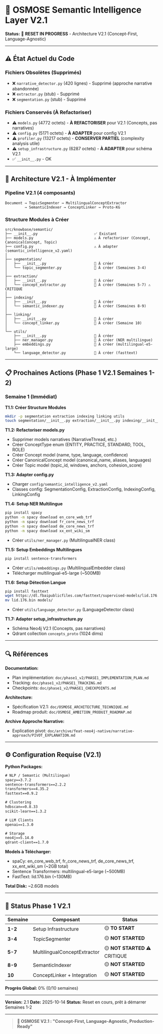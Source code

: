 # 🌊 OSMOSE Semantic Intelligence Layer V2.1

**Status:** 🔄 **RESET IN PROGRESS** - Architecture V2.1 (Concept-First, Language-Agnostic)

---

## ⚠️ État Actuel du Code

### Fichiers Obsolètes (Supprimés)
- ❌ `narrative_detector.py` (420 lignes) - Supprimé (approche narrative abandonnée)
- ❌ `extractor.py` (stub) - Supprimé
- ❌ `segmentation.py` (stub) - Supprimé

### Fichiers Conservés (À Refactoriser)
- ⚠️ `models.py` (4772 octets) - **À REFACTORISER** pour V2.1 (Concepts, pas narratives)
- ⚠️ `config.py` (5171 octets) - **À ADAPTER** pour config V2.1
- ⚠️ `profiler.py` (13217 octets) - **CONSERVER PARTIEL** (complexity analysis utile)
- ⚠️ `setup_infrastructure.py` (6287 octets) - **À ADAPTER** pour schéma V2.1
- ✅ `__init__.py` - OK

---

## 🎯 Architecture V2.1 - À Implémenter

### Pipeline V2.1 (4 composants)

```
Document → TopicSegmenter → MultilingualConceptExtractor
         → SemanticIndexer → ConceptLinker → Proto-KG
```

### Structure Modules à Créer

```
src/knowbase/semantic/
├── __init__.py                          ✅ Existant
├── models.py                            ⚠️ À refactoriser (Concept, CanonicalConcept, Topic)
├── config.py                            ⚠️ À adapter (semantic_intelligence_v2.yaml)
│
├── segmentation/
│   ├── __init__.py                      📝 À créer
│   └── topic_segmenter.py               📝 À créer (Semaines 3-4)
│
├── extraction/
│   ├── __init__.py                      📝 À créer
│   └── concept_extractor.py             📝 À créer (Semaines 5-7) ⚠️ CRITIQUE
│
├── indexing/
│   ├── __init__.py                      📝 À créer
│   └── semantic_indexer.py              📝 À créer (Semaines 8-9)
│
├── linking/
│   ├── __init__.py                      📝 À créer
│   └── concept_linker.py                📝 À créer (Semaine 10)
│
└── utils/
    ├── __init__.py                      📝 À créer
    ├── ner_manager.py                   📝 À créer (NER multilingue)
    ├── embeddings.py                    📝 À créer (multilingual-e5-large)
    └── language_detector.py             📝 À créer (fasttext)
```

---

## 📋 Prochaines Actions (Phase 1 V2.1 Semaines 1-2)

### Semaine 1 (Immédiat)

**T1.1: Créer Structure Modules**
```bash
mkdir -p segmentation extraction indexing linking utils
touch segmentation/__init__.py extraction/__init__.py indexing/__init__.py linking/__init__.py utils/__init__.py
```

**T1.2: Refactoriser models.py**
- Supprimer models narratives (NarrativeThread, etc.)
- Créer ConceptType enum (ENTITY, PRACTICE, STANDARD, TOOL, ROLE)
- Créer Concept model (name, type, language, confidence)
- Créer CanonicalConcept model (canonical_name, aliases, languages)
- Créer Topic model (topic_id, windows, anchors, cohesion_score)

**T1.3: Adapter config.py**
- Charger `config/semantic_intelligence_v2.yaml`
- Classes config: SegmentationConfig, ExtractionConfig, IndexingConfig, LinkingConfig

**T1.4: Setup NER Multilingue**
```bash
pip install spacy
python -m spacy download en_core_web_trf
python -m spacy download fr_core_news_trf
python -m spacy download de_core_news_trf
python -m spacy download xx_ent_wiki_sm
```
- Créer `utils/ner_manager.py` (MultilingualNER class)

**T1.5: Setup Embeddings Multilingues**
```bash
pip install sentence-transformers
```
- Créer `utils/embeddings.py` (MultilingualEmbedder class)
- Télécharger multilingual-e5-large (~500MB)

**T1.6: Setup Détection Langue**
```bash
pip install fasttext
wget https://dl.fbaipublicfiles.com/fasttext/supervised-models/lid.176.bin
mv lid.176.bin models/
```
- Créer `utils/language_detector.py` (LanguageDetector class)

**T1.7: Adapter setup_infrastructure.py**
- Schéma Neo4j V2.1 (Concepts, pas narratives)
- Qdrant collection `concepts_proto` (1024 dims)

---

## 🔍 Références

**Documentation:**
- Plan implémentation: `doc/phase1_v2/PHASE1_IMPLEMENTATION_PLAN.md`
- Tracking: `doc/phase1_v2/PHASE1_TRACKING.md`
- Checkpoints: `doc/phase1_v2/PHASE1_CHECKPOINTS.md`

**Architecture:**
- Spécification V2.1: `doc/OSMOSE_ARCHITECTURE_TECHNIQUE.md`
- Roadmap produit: `doc/OSMOSE_AMBITION_PRODUIT_ROADMAP.md`

**Archive Approche Narrative:**
- Explication pivot: `doc/archive/feat-neo4j-native/narrative-approach/PIVOT_EXPLANATION.md`

---

## ⚙️ Configuration Requise (V2.1)

**Python Packages:**
```txt
# NLP / Semantic (Multilingue)
spacy==3.7.2
sentence-transformers==2.2.2
transformers==4.35.2
fasttext==0.9.2

# Clustering
hdbscan==0.8.33
scikit-learn==1.3.2

# LLM Clients
openai==1.3.0

# Storage
neo4j==5.14.0
qdrant-client==1.7.0
```

**Models à Télécharger:**
- spaCy: en_core_web_trf, fr_core_news_trf, de_core_news_trf, xx_ent_wiki_sm (~2GB total)
- Sentence Transformers: multilingual-e5-large (~500MB)
- FastText: lid.176.bin (~130MB)

**Total Disk:** ~2.6GB models

---

## 🚀 Status Phase 1 V2.1

| Semaine | Composant | Status |
|---------|-----------|--------|
| **1-2** | Setup Infrastructure | 🟡 **TO START** |
| **3-4** | TopicSegmenter | 🟡 **NOT STARTED** |
| **5-7** | MultilingualConceptExtractor | 🟡 **NOT STARTED** ⚠️ CRITIQUE |
| **8-9** | SemanticIndexer | 🟡 **NOT STARTED** |
| **10** | ConceptLinker + Integration | 🟡 **NOT STARTED** |

**Progrès Global:** 0% (0/10 semaines)

---

**Version:** 2.1
**Date:** 2025-10-14
**Status:** Reset en cours, prêt à démarrer Semaines 1-2

---

> **🌊 OSMOSE V2.1 : "Concept-First, Language-Agnostic, Production-Ready"**
